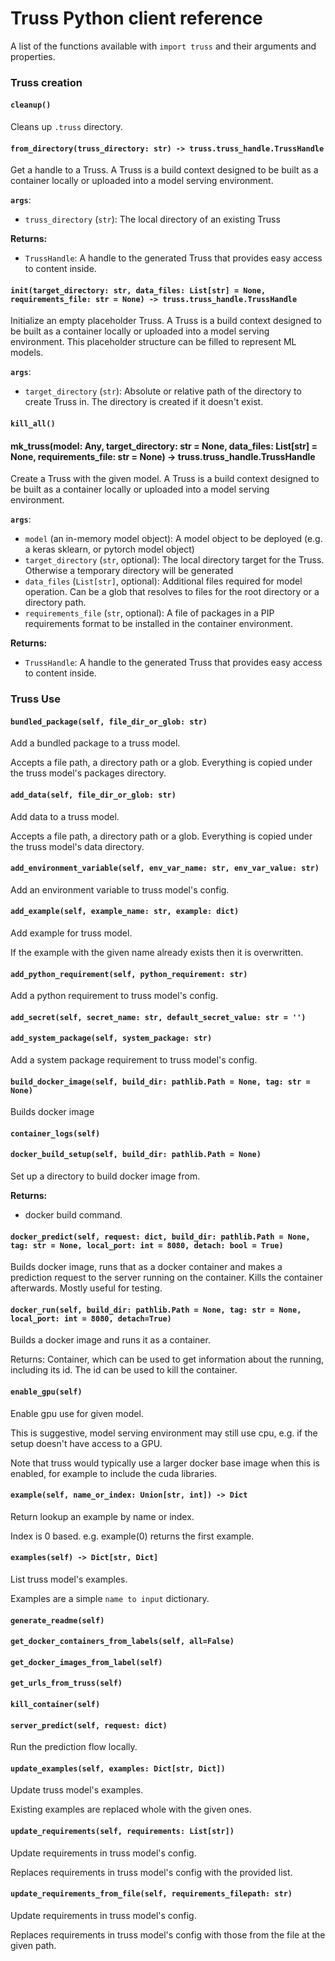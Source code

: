 # Truss Python client reference

A list of the functions available with `import truss` and their arguments and properties.

### Truss creation

#### `cleanup()`

Cleans up `.truss` directory.

#### `from_directory(truss_directory: str) -> truss.truss_handle.TrussHandle`

Get a handle to a Truss. A Truss is a build context designed to be built as a container locally or uploaded into a model serving environment.

**`args`**:

* `truss_directory` (`str`): The local directory of an existing Truss

**Returns:**

* `TrussHandle`: A handle to the generated Truss that provides easy access to content inside.

#### `init(target_directory: str, data_files: List[str] = None, requirements_file: str = None) -> truss.truss_handle.TrussHandle`

Initialize an empty placeholder Truss. A Truss is a build context designed to be built as a container locally or uploaded into a model serving environment. This placeholder structure can be filled to represent ML models.

**`args`**:

* `target_directory` (`str`): Absolute or relative path of the directory to create Truss in. The directory is created if it doesn't exist.

#### `kill_all()`

#### mk_truss(model: Any, target_directory: str = None, data_files: List[str] = None, requirements_file: str = None) -> truss.truss_handle.TrussHandle

Create a Truss with the given model. A Truss is a build context designed to
be built as a container locally or uploaded into a model serving environment.

**`args`**:

* `model` (an in-memory model object): A model object to be deployed (e.g. a keras sklearn, or pytorch model object)
* `target_directory` (`str`, optional): The local directory target for the Truss. Otherwise a temporary directory will be generated
* `data_files` (`List[str]`, optional): Additional files required for model operation. Can be a glob that resolves to files for the root directory or a directory path.
* `requirements_file` (`str`, optional): A file of packages in a PIP requirements format to be installed in the container environment.

**Returns:**

* `TrussHandle`: A handle to the generated Truss that provides easy access to content inside.

### Truss Use

#### `bundled_package(self, file_dir_or_glob: str)`

Add a bundled package to a truss model.

Accepts a file path, a directory path or a glob. Everything is copied
under the truss model's packages directory.

#### `add_data(self, file_dir_or_glob: str)`

Add data to a truss model.

Accepts a file path, a directory path or a glob. Everything is copied
under the truss model's data directory.

#### `add_environment_variable(self, env_var_name: str, env_var_value: str)`

Add an environment variable to truss model's config.

#### `add_example(self, example_name: str, example: dict)`

Add example for truss model.

If the example with the given name already exists then it is overwritten.

#### `add_python_requirement(self, python_requirement: str)`

Add a python requirement to truss model's config.

#### `add_secret(self, secret_name: str, default_secret_value: str = '')`

#### `add_system_package(self, system_package: str)`

Add a system package requirement to truss model's config.

#### `build_docker_image(self, build_dir: pathlib.Path = None, tag: str = None)`

Builds docker image

#### `container_logs(self)`

#### `docker_build_setup(self, build_dir: pathlib.Path = None)`

Set up a directory to build docker image from.

**Returns:**

- docker build command.

#### `docker_predict(self, request: dict, build_dir: pathlib.Path = None, tag: str = None, local_port: int = 8080, detach: bool = True)`

Builds docker image, runs that as a docker container and makes a prediction request to the server running on the container. Kills the container afterwards. Mostly useful for testing.

#### `docker_run(self, build_dir: pathlib.Path = None, tag: str = None, local_port: int = 8080, detach=True)`

Builds a docker image and runs it as a container.

Returns: Container, which can be used to get information about the running, including its id. The id can be used to kill the container.

#### `enable_gpu(self)`

Enable gpu use for given model.

This is suggestive, model serving environment may still use cpu, e.g. if the setup doesn't have access to a GPU.

Note that truss would typically use a larger docker base image when this is enabled, for example to include the cuda libraries.

#### `example(self, name_or_index: Union[str, int]) -> Dict`

Return lookup an example by name or index.

Index is 0 based. e.g. example(0) returns the first example.

#### `examples(self) -> Dict[str, Dict]`

List truss model's examples.

Examples are a simple `name to input` dictionary.

#### `generate_readme(self)`

#### `get_docker_containers_from_labels(self, all=False)`

#### `get_docker_images_from_label(self)`

#### `get_urls_from_truss(self)`

#### `kill_container(self)`

#### `server_predict(self, request: dict)`

Run the prediction flow locally.

#### `update_examples(self, examples: Dict[str, Dict])`

Update truss model's examples.

Existing examples are replaced whole with the given ones.

#### `update_requirements(self, requirements: List[str])`

Update requirements in truss model's config.

Replaces requirements in truss model's config with the provided list.

#### `update_requirements_from_file(self, requirements_filepath: str)`

Update requirements in truss model's config.

Replaces requirements in truss model's config with those from the file at the given path.